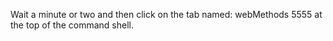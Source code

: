 Wait a minute or two and then click on the tab named: webMethods 5555 at the top of the command shell.
